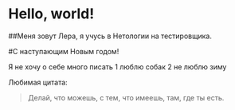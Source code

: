 # Hello, world!

##Меня зовут Лера, я учусь в Нетологии на тестировщика.

#С наступающим Новым годом!

Я не хочу о себе много писать
1 люблю собак
2 не люблю зиму

Любимая цитата: 
>Делай, что можешь, с тем, что имеешь, там, где ты есть.